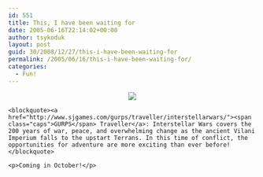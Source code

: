 ```yaml
---
id: 551
title: This, I have been waiting for
date: 2005-06-16T22:14:02+00:00
author: tsykoduk
layout: post
guid: 30/2008/12/27/this-i-have-been-waiting-for
permalink: /2005/06/16/this-i-have-been-waiting-for/
categories:
  - Fun!
---
```

<center><img src="http://www.sjgames.com/gurps/traveller/interstellarwars/img/cover_sm.jpg" /></center>

	<blockquote><a href="http://www.sjgames.com/gurps/traveller/interstellarwars/"><span class="caps">GURPS</span> Traveller</a>: Interstellar Wars covers the 200 years of war, peace, and overwhelming change as the ancient Vilani Imperium falls to the upstart Terrans. In this time of conflict, the opportunities for adventure are more exciting than ever before!</blockquote>

	<p>Coming in October!</p>